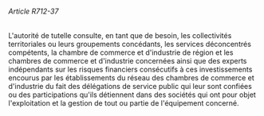###### Article R712-37

L'autorité de tutelle consulte, en tant que de besoin, les collectivités territoriales ou leurs groupements concédants, les services déconcentrés compétents, la chambre de commerce et d'industrie de région et les chambres de commerce et d'industrie concernées ainsi que des experts indépendants sur les risques financiers consécutifs à ces investissements encourus par les établissements du réseau des chambres de commerce et d'industrie du fait des délégations de service public qui leur sont confiées ou des participations qu'ils détiennent dans des sociétés qui ont pour objet l'exploitation et la gestion de tout ou partie de l'équipement concerné.

